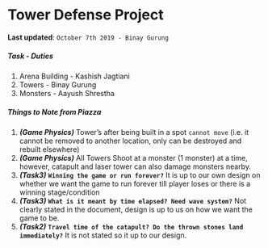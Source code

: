 # Tower Defense Project

**Last updated**: `October 7th 2019 - Binay Gurung`
##### Task - Duties
1. Arena Building - Kashish Jagtiani
2. Towers - Binay Gurung
3. Monsters - Aayush Shrestha
##### Things to Note from Piazza 
1. ***(Game Physics)*** Tower’s after being built in a spot `cannot move` (i.e. it cannot be removed to another location, only can be destroyed and rebuilt elsewhere)
2. ***(Game Physics)*** All Towers Shoot at a monster (1 monster) at a time, however, catapult and laser tower can also damage monsters nearby.
3. ***(Task3)*** **`Winning the game or run forever?`** It is up to our own design on whether we want the game to run forever till player loses or there is a winning stage/condition
4. ***(Task3)*** **`What is it meant by time elapsed? Need wave system?`** Not clearly stated in the document, design is up to us on how we want the game to be.
5. ***(Task2)*** **`Travel time of the catapult? Do the thrown stones land immediately?`** It is not stated so it up to our design.
